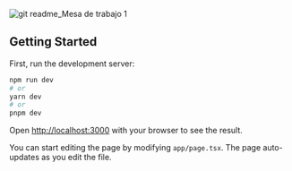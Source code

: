 ![git readme_Mesa de trabajo 1](https://github.com/EdwinEspi18/short_urls_vercel_app/assets/71328952/a3e840ef-8f58-4f7e-b279-85f8848ddca1)

## Getting Started

First, run the development server:

```bash
npm run dev
# or
yarn dev
# or
pnpm dev
```

Open [http://localhost:3000](http://localhost:3000) with your browser to see the result.

You can start editing the page by modifying `app/page.tsx`. The page auto-updates as you edit the file.
